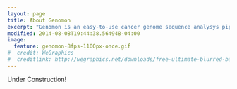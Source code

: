 ```yaml
---
layout: page
title: About Genomon 
excerpt: "Genomon is an easy-to-use cancer genome sequence analysys pipeline"
modified: 2014-08-08T19:44:38.564948-04:00
image:
  feature: genomon-8fps-1100px-once.gif
#  credit: WeGraphics
#  creditlink: http://wegraphics.net/downloads/free-ultimate-blurred-background-pack/
---
```


Under Construction!

